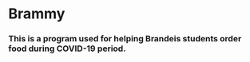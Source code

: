 # Brammy
  
### This is a program used for helping Brandeis students order food during COVID-19 period.
